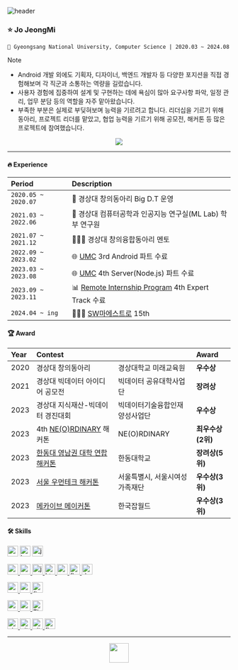 ![header](https://capsule-render.vercel.app/api?type=waving&color=16de46&height=180&section=header&text=🍀%20Android%20Developer&fontSize=40&fontColor=ffffff&animation=fadeIn&fontAlignY=36)

### ⭐ Jo JeongMi
```
🏫 Gyeongsang National University, Computer Science | 2020.03 ~ 2024.08
```

> [!note]
> - Android 개발 외에도 기획자, 디자이너, 백엔드 개발자 등 다양한 포지션을 직접 경험해보며 각 직군과 소통하는 역량을 길렀습니다.
> - 사용자 경험에 집중하여 설계 및 구현하는 데에 욕심이 많아 요구사항 파악, 일정 관리, 업무 분담 등의 역할을 자주 맡아왔습니다.
> - 부족한 부분은 실제로 부딪혀보며 능력을 기르려고 합니다. 리더십을 기르기 위해 동아리, 프로젝트 리더를 맡았고, 협업 능력을 기르기 위해 공모전, 해커톤 등 많은 프로젝트에 참여했습니다.

<div align=center>
 <a href="https://hits.seeyoufarm.com"><img src="https://hits.seeyoufarm.com/api/count/incr/badge.svg?url=https%3A%2F%2Fgithub.com%2Fjung0115&count_bg=%233DDC84&title_bg=%238DA497&icon=icloud.svg&icon_color=%23ECECEC&title=jmi&edge_flat=false"/></a>
 <!-- <a href="https://wakatime.com/@e4fae065-b841-4d46-aa62-c4596ce276b8"><img src="https://wakatime.com/badge/user/e4fae065-b841-4d46-aa62-c4596ce276b8.svg" alt="Total time coded since May 4 2023" /></a> -->
</div>

---

#### 🔥 Experience
| Period | Description |
| :------------ | :------------ |
| `2020.05 ~ 2020.07` | 📝 경상대 창의동아리 Big D.T 운영 |
| `2021.03 ~ 2022.06` | 🥼 경상대 컴퓨터공학과 인공지능 연구실(ML Lab) 학부 연구원 |
| `2021.07 ~ 2021.12` | 👩🏻‍🏫 경상대 창의융합동아리 멘토 |
| `2022.09 ~ 2023.02` | 🌐 [UMC](https://www.instagram.com/uni_makeus_challenge/) 3rd Android 파트 수료 |
| `2023.03 ~ 2023.08` | 🌐 [UMC](https://www.instagram.com/uni_makeus_challenge/) 4th Server(Node.js) 파트 수료 |
| `2023.09 ~ 2023.11` | 📊 [Remote Internship Program](https://drive.google.com/file/d/1m_KkLkfCKVomXTnvAhFiHLKjgv6UhJdf/view?usp=sharing) 4th Expert Track 수료 |
| `2024.04 ~ ing` | 👩🏻‍💻 [SW마에스트로](https://www.swmaestro.org/sw/main/main.do) 15th |

#### 🏆 Award
| Year | Contest | | Award |
| :------------ | :------------ | :------------ | :------------ |
| 2020 | 경상대 창의동아리 | 경상대학교 미래교육원 | **우수상** |
| 2021 | 경상대 빅데이터 아이디어 공모전 | 빅데이터 공유대학사업단 | **장려상** |
| 2023 | 경상대 지식재산-빅데이터 경진대회 | 빅데이터기술융합인재양성사업단 | **우수상** |
| 2023 | 4th [NE(O)RDINARY](https://demoday.neordinary.co.kr/) 해커톤 | NE(O)RDINARY | **최우수상(2위)** |
| 2023 | [한동대 영남권 대학 연합 해커톤](https://github.com/DREAMLANDTHON) | 한동대학교 | **장려상(5위)** |
| 2023 | [서울 우먼테크 해커톤](http://www.sw-hackathon.com/) | 서울특별시, 서울시여성가족재단 | **우수상(3위)** |
| 2023 | [메카이브 메이커톤](https://www.koreajobworld.or.kr/boardView.do?bid=1&mid=42&idx=46484&rnum=271&pageNo=&pageType=&site=10&portalMenuNo=39&searchField=0&searchString=) | 한국잡월드 | **우수상(3위)** |

#### 🛠️ Skills
<div align="left">
 
<a href="https://developer.android.com" target="_blank" style="text-decoration: none;" rel="noreferrer"> <img src="http://img.shields.io/badge/-Android_Studio-3DDC84?style=for-the-badge&logo=Android%20Studio&logoColor=white" alt="android" height="24"/> </a> <!-- 안드로이드 -->
<a href="https://kotlinlang.org" target="_blank"  style="text-decoration: none;" rel="noreferrer"> <img src="http://img.shields.io/badge/-Kotlin-7f52ff?style=for-the-badge&logo=Kotlin&logoColor=white" alt="kotlin" height="24"/> </a> <!-- Kotlin -->
<a href="https://www.java.com" target="_blank" style="text-decoration: none;" rel="noreferrer"> <img src="https://img.shields.io/badge/java-007396?style=for-the-badge&logo=java&logoColor=white" alt="java" height="24"/> </a> <!-- Java -->

<a href="https://reactjs.org/" target="_blank" rel="noreferrer"> <img src="https://img.shields.io/badge/react-61DAFB?style=for-the-badge&logo=react&logoColor=black" alt="react" height="24"/> </a> <!--React -->
<a href="https://reactnative.dev/" target="_blank" rel="noreferrer"> <img src="https://img.shields.io/badge/react_native-282C34?style=for-the-badge&logo=react&logoColor=#61DAFB" alt="reactnative" height="24"/> </a> <!-- ReactNative -->
<a href="https://developer.mozilla.org/en-US/docs/Web/JavaScript" target="_blank" rel="noreferrer"> <img src="http://img.shields.io/badge/-Javascript-f7e018?style=for-the-badge&logo=javascript&logoColor=black" alt="javascript" height="24"/> </a> <!-- JavaScript -->
<a href="https://www.w3.org/html/" target="_blank" rel="noreferrer"> <img src="http://img.shields.io/badge/-HTML5-f06529?style=for-the-badge&logo=HTML5&logoColor=white" alt="html5" height="24"/> </a> <!-- HTML -->
<a href="https://www.w3schools.com/css/" target="_blank" rel="noreferrer"> <img src="http://img.shields.io/badge/-CSS3-1572b6?style=for-the-badge&logo=CSS3" alt="css3" height="24"/> </a> <!-- CSS -->
<a href="https://flutter.dev" target="_blank" rel="noreferrer"> <img src="https://img.shields.io/badge/flutter-02569B?style=for-the-badge&logo=flutter&logoColor=white" alt="flutter" height="24"/> </a> <!-- Flutter -->
<a href="https://dart.dev" target="_blank" rel="noreferrer"> <img src="https://img.shields.io/badge/dart-0175C2?style=for-the-badge&logo=dart&logoColor=white" alt="dart" height="24"/> </a> <!-- Dart -->

<a href="https://nodejs.org" target="_blank" rel="noreferrer"> <img src="http://img.shields.io/badge/-Node.js-333?style=for-the-badge&logo=Node.js" alt="nodejs" height="24"/> </a> <!-- Node.js -->
<a href="https://www.mysql.com/" target="_blank" rel="noreferrer"> <img src="https://img.shields.io/badge/MySQL-4479A1?style=for-the-badge&logo=MySQL&logoColor=white" alt="mysql" height="24"/> </a> <!-- MySQL -->
<a href="https://firebase.google.com/" target="_blank" rel="noreferrer"> <img src="http://img.shields.io/badge/-Firebase-2C384A?style=for-the-badge&logo=firebase" alt="firebase" height="24"/> </a> <!-- Firebase -->

<a href="https://www.python.org" target="_blank" rel="noreferrer"> <img src="http://img.shields.io/badge/-Python-3776ab?style=for-the-badge&logo=Python&logoColor=white" alt="python" height="24"/> </a> <!-- Python -->
<a href="https://www.cprogramming.com/" target="_blank" rel="noreferrer"> <img src="http://img.shields.io/badge/c-A8B9CC?style=for-the-badge&logo=c&logoColor=black" alt="c" height="24"/> </a> <!-- C언어 -->
<a href="https://threejs.org/" target="_blank" rel="noreferrer"> <img src="http://img.shields.io/badge/-Three.js-000000?style=for-the-badge&logo=threedotjs" alt="Three.js" height="24"/> </a> <!-- Three.js -->

<a href="https://code.visualstudio.com/" target="_blank" rel="noreferrer"> <img src="http://img.shields.io/badge/visual_studio_code-007ACC?style=for-the-badge&logo=visualstudiocode&logoColor=white" alt="visualstudiocode" height="24"/> </a> <!-- VS code -->
<a href="https://git-scm.com/" target="_blank" rel="noreferrer"> <img src="http://img.shields.io/badge/-Git-f05032?style=for-the-badge&logo=Git&logoColor=white" alt="git" height="24"/> </a> <!-- Git -->
<a href="https://github.com/" target="_blank" rel="noreferrer"> <img src="http://img.shields.io/badge/-Github-181717?style=for-the-badge&logo=Github&logoColor=white" alt="github" height="24"/> </a> <!-- Github -->
<a href="https://www.figma.com/" target="_blank" rel="noreferrer"> <img src="http://img.shields.io/badge/figma-F24E1E?style=for-the-badge&logo=figma&logoColor=white" alt="figma" height="24"/> </a> <!-- Figma -->

</div>

---
<div align=center>
 <a href="https://github.com/jung0115/jung0115/blob/main/project/README.md">
  <img height="44px" src="https://github.com/user-attachments/assets/efd94023-a734-48c6-8811-ed7278869d9f"/>
 </a>
</div>

<!--https://simpleicons.org/-->
